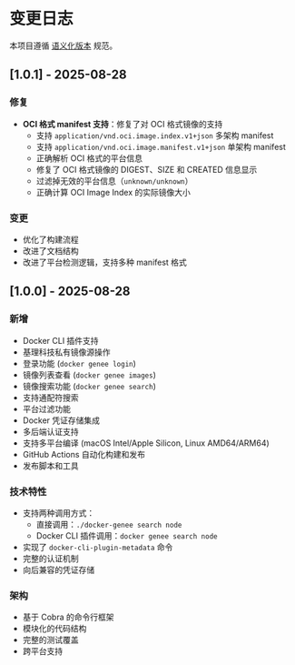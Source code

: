 # 变更日志

本项目遵循 [语义化版本](https://semver.org/lang/zh-CN/) 规范。

## [1.0.1] - 2025-08-28

### 修复
- **OCI 格式 manifest 支持**：修复了对 OCI 格式镜像的支持
  - 支持 `application/vnd.oci.image.index.v1+json` 多架构 manifest
  - 支持 `application/vnd.oci.image.manifest.v1+json` 单架构 manifest
  - 正确解析 OCI 格式的平台信息
  - 修复了 OCI 格式镜像的 DIGEST、SIZE 和 CREATED 信息显示
  - 过滤掉无效的平台信息（`unknown/unknown`）
  - 正确计算 OCI Image Index 的实际镜像大小

### 变更
- 优化了构建流程
- 改进了文档结构
- 改进了平台检测逻辑，支持多种 manifest 格式

## [1.0.0] - 2025-08-28

### 新增
- Docker CLI 插件支持
- 基理科技私有镜像源操作
- 登录功能 (`docker genee login`)
- 镜像列表查看 (`docker genee images`)
- 镜像搜索功能 (`docker genee search`)
- 支持通配符搜索
- 平台过滤功能
- Docker 凭证存储集成
- 多后端认证支持
- 支持多平台编译 (macOS Intel/Apple Silicon, Linux AMD64/ARM64)
- GitHub Actions 自动化构建和发布
- 发布脚本和工具

### 技术特性
- 支持两种调用方式：
  - 直接调用：`./docker-genee search node`
  - Docker CLI 插件调用：`docker genee search node`
- 实现了 `docker-cli-plugin-metadata` 命令
- 完整的认证机制
- 向后兼容的凭证存储

### 架构
- 基于 Cobra 的命令行框架
- 模块化的代码结构
- 完整的测试覆盖
- 跨平台支持
